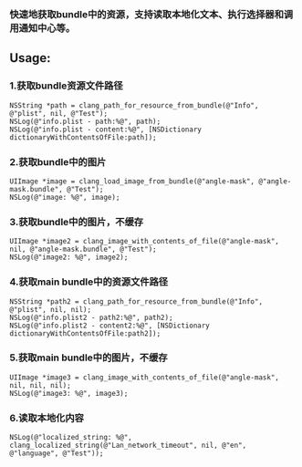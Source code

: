 ### 快速地获取bundle中的资源，支持读取本地化文本、执行选择器和调用通知中心等。


## Usage:

### 1.获取bundle资源文件路径
```
NSString *path = clang_path_for_resource_from_bundle(@"Info", @"plist", nil, @"Test");
NSLog(@"info.plist - path:%@", path);
NSLog(@"info.plist - content:%@", [NSDictionary dictionaryWithContentsOfFile:path]);
```

### 2.获取bundle中的图片
```
UIImage *image = clang_load_image_from_bundle(@"angle-mask", @"angle-mask.bundle", @"Test");
NSLog(@"image: %@", image);
```
	
### 3.获取bundle中的图片，不缓存
```
UIImage *image2 = clang_image_with_contents_of_file(@"angle-mask", nil, @"angle-mask.bundle", @"Test");
NSLog(@"image2: %@", image2);
```

### 4.获取main bundle中的资源文件路径
```
NSString *path2 = clang_path_for_resource_from_bundle(@"Info", @"plist", nil, nil);
NSLog(@"info.plist2 - path2:%@", path2);
NSLog(@"info.plist2 - content2:%@", [NSDictionary dictionaryWithContentsOfFile:path2]);
```

### 5.获取main bundle中的图片，不缓存
```
UIImage *image3 = clang_image_with_contents_of_file(@"angle-mask", nil, nil, nil);
NSLog(@"image3: %@", image3);
```
	
### 6.读取本地化内容
```
NSLog(@"localized_string: %@", clang_localized_string(@"Lan_network_timeout", nil, @"en", @"language", @"Test"));
```
